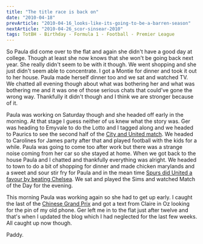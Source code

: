 ```yaml
---
title: "The title race is back on"
date: "2010-04-18"
prevArticle: "2010-04-16_looks-like-its-going-to-be-a-barren-season"
nextArticle: "2010-04-26_scor-sinsear-2010"
tags: TotBH - Birthday - Formula 1 - Football - Premier League
---
```


So Paula did come over to the flat and again she didn't have a good day at college. Though at least she now knows that she won't be going back next year. She really didn't seem to be with it though. We went shopping and she just didn't seem able to concentrate. I got a Montie for dinner and took it out to her house. Paula made herself dinner too and we sat and watched TV. We chatted all evening though about what was bothering her and what was bothering me and it was one of those serious chats that could've gone the wrong way. Thankfully it didn't though and I think we are stronger because of it.

Paula was working on Saturday though and she headed off early in the morning. At that stage I guess neither of us knew what the story was. Ger was heading to Emyvale to do the Lotto and I tagged along and we headed to Paurics to see the second half of the [City and United match](http://www.rte.ie/sport/soccer/2010/0417/manchestercity_manchesterunited.html). We headed to Carolines for James party after that and played football with the kids for a while. Paula was going to come too after work but there was a strange noise coming from her car so she stayed at home. When we got back to the house Paula and I chatted and thankfully everything was alright. We headed to town to do a bit of shopping for dinner and made chicken marylands and a sweet and sour stir fry for Paula and in the mean time [Spurs did United a favour by beating Chelsea](http://www.rte.ie/sport/soccer/2010/0417/tottenham_chelsea.html). We sat and played the Sims and watched Match of the Day for the evening.

This morning Paula was working again so she had to get up early. I caught the last of the [Chinese Grand Prix](http://www.rte.ie/sport/motorsport/2010/0418/chinagp.html) and got a text from Claire in Oz looking for the pin of my old phone. Ger left me in to the flat just after twelve and that's when I updated the blog which I had neglected for the last few weeks. All caught up now though.

Paddy.
